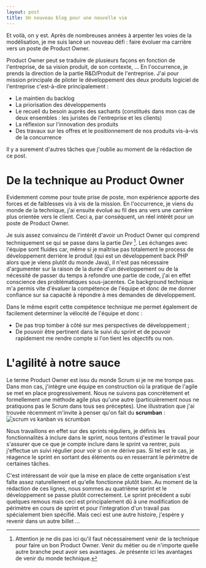 ```yaml
---
layout: post
title: Un nouveau blog pour une nouvelle vie
---
```


Et voilà, on y est. Après de nombreuses années à arpenter les voies de la modélisation, je me suis lancé un nouveau défi : faire évoluer ma carrière vers un poste de Product Owner.

Product Owner peut se traduire de plusieurs façons en fonction de l'entreprise, de sa vision produit, de son contexte, ... En l'occurrence, je prends la direction de la partie R&D/Produit de l'entreprise. J'ai pour mission principale de piloter le développement des deux produits logiciel de l'entreprise c'est-à-dire principalement :
* Le maintien du backlog
* La priorisation des développements
* Le recueil du besoin auprès des sachants (constitués dans mon cas de deux ensembles : les juristes de l'entreprise et les clients)
* La réflexion sur l'innovation des produits
* Des travaux sur les offres et le positionnement de nos produits vis-à-vis de la concurrence

Il y a surement d'autres tâches que j'oublie au moment de la rédaction de ce post.

# De la technique au Product Owner

Evidemment comme pour toute prise de poste, mon expérience apporte des forces et de faiblesses vis à vis de la mission. En l'occurrence, je viens du monde de la technique, j'ai ensuite évolué au fil des ans vers une carrière plus orientée vers le client. Ceci a, par conséquent, un réel intérêt pour un poste de Product Owner.

Je suis assez convaincu de l'intérêt d'avoir un Product Owner qui comprend techniquement se qui se passe dans la partie *Dev* [^fn-technique_metier]. Les échanges avec l'équipe sont fluides car, même si je maîtrise pas totalement le process de développement derrière le produit (qui est un développement back PHP alors que je viens plutôt du monde Java), il n'est pas nécessaire d'argumenter sur la raison de la durée d'un développement ou de la nécessité de passer du temps à refondre une partie de code, j'ai en effet conscience des problématiques sous-jacentes. Ce background technique m'a permis vite d'évaluer la compétence de l'équipe et donc de me donner confiance sur sa capacité à répondre à mes demandes de développement.

Dans le même esprit cette compétence technique me permet également de facilement determiner la vélocité de l'équipe et donc :
* De pas trop tomber à côté sur mes perspectives de développement ;
* De pouvoir être pertinent dans le suivi du sprint et de pouvoir rapidement me rendre compte si l'on tient les objectifs ou non.

# L'agilité à notre sauce

Le terme Product Owner est issu du monde Scrum si je ne me trompe pas. Dans mon cas, j'intègre une équipe en construction où la pratique de l'agile se met en place progressivement. Nous ne suivons pas concrètement et formellement une méthode agile plus qu'une autre (particuièrement nous ne pratiquons pas le Scrum dans tous ses préceptes). Une illustration que j'ai trouvée récemment m'invite à penser qu'on fait du **scrumban** :
![scrum vs kanban vs scrumban](https://pbs.twimg.com/media/DQbmr6WUIAA5PCW.jpg:large "scrum vs kanban vs scrumban")

Nous travaillons en effet sur des sprints réguliers, je définis les fonctionnalités à inclure dans le sprint, nous tentons d'estimer le travail pour s'assurer que ce que je compte inclure dans le sprint va rentrer, puis j'effectue un suivi régulier pour voir si on ne dérive pas. Si tel est le cas, je réagence le sprint en sortant des éléments ou en resserrant le périmètre de certaines tâches.

C'est intéressant de voir que la mise en place de cette organisation s'est faîte assez naturellement et qu'elle fonctionne plutôt bien. Au moment de la rédaction de ces lignes, nous sommes au quatrième sprint et le développement se passe plutôt correctement. Le sprint précédent a subi quelques remous mais ceci est principalement dû à une modification de périmètre en cours de sprint et pour l'integration d'un travail pas spécialement bien spécifié. Mais ceci est une autre histoire, j'espère y revenir dans un autre billet ...

[^fn-technique_metier]: Attention je ne dis pas ici qu'il faut nécessairement venir de la technique pour faire un bon Product Owner. Venir du métier ou de n'importe quelle autre branche peut avoir ses avantages. Je présente ici les avantages de venir du monde technique.